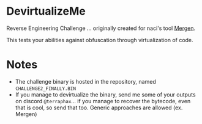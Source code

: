 # DevirtualizeMe
Reverse Engineering Challenge ... originally created for naci's tool [Mergen](https://github.com/NaC-L/Mergen).

This tests your abilities against obfuscation through virtualization of code.

# Notes
- The challenge binary is hosted in the repository, named `CHALLENGE2_FINALLY.BIN`
- If you manage to devirtualize the binary, send me some of your outputs on discord `@terraphax`... if you manage to recover the bytecode, even that is cool, so send that too. Generic approaches are allowed (ex. Mergen)
